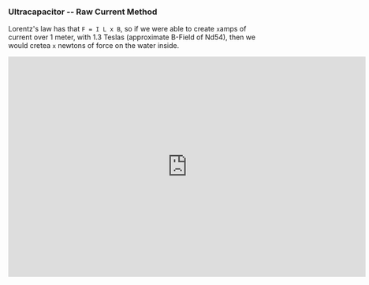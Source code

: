 ### Ultracapacitor -- Raw Current Method

Lorentz's law has that `F = I L x B`, so if we were able to create `x`amps of current over 1 meter, with 1.3 Teslas (approximate B-Field of Nd54),
then we would cretea `x` newtons of force on the water inside.


<iframe width="725" height="448" src="http://123d.circuits.io/circuits/118750-supercapacitor-driven-open-magnetohydrodynamic-driver_v0-0/embed" frameborder="0" marginwidth="0" marginheight="0" scrolling="no"></iframe>
